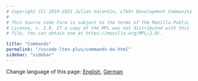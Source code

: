 ```yaml
---
# Copyright (C) 2019-2021 Julian Valentin, LTeX+ Development Community
#
# This Source Code Form is subject to the terms of the Mozilla Public
# License, v. 2.0. If a copy of the MPL was not distributed with this
# file, You can obtain one at https://mozilla.org/MPL/2.0/.

title: "Commands"
permalink: "/vscode-ltex-plus/commands-de.html"
sidebar: "sidebar"
---
```


Change language of this page: [English](commands.html), [German](commands-de.html)

<!-- ltex: language=de-DE -->
<!-- 
Um einen Befehl auszuführen, öffnen Sie die Befehlspalette (`Ctrl+Shift+P`) und beginnen Sie mit der Eingabe des Befehlsnamens.

## `LTeX: Aktiviere Erweiterung`

Aktiviert die Erweiterung; macht nichts, falls die Erweiterung bereits aktiviert ist.

Die Erweiterung wird automatisch aktiviert, wenn Dateien mit unterstützten Code-Sprachmodi (= Voreinstellung von [`ltex.enabled`](../settings-de.html#ltexenabled)) im Editor geöffnet werden. Benutzen Sie diesen Befehl, wenn Sie LTeX+ für Dateien mit nicht unterstützten Code-Sprachmodi benutzen möchten.

## `LTeX: Auswahl prüfen`

Löst eine Prüfung der primären Auswahl des aktiven Dokuments aus und löscht alle durch LTeX+ gemeldeten Schreibfehler im aktiven Dokument außerhalb der primären Auswahl.

Das aktive Dokument ist dasjenige, dessen Editor momentan den Fokus besitzt, oder, falls kein Editor den Fokus besitzt, welches als letztes geändert wurde.

Es ist normalerweise nicht nötig, diesen Befehl auszuführen, da LTeX+ alle unterstützten Dokumente prüft, wenn sie geöffnet oder geändert werden.

## `LTeX: Aktuelles Dokument prüfen`

Löst eine Prüfung des aktiven Dokuments aus.

Das aktive Dokument ist dasjenige, dessen Editor momentan den Fokus besitzt, oder, falls kein Editor den Fokus besitzt, welches als letztes geändert wurde.

Es ist normalerweise nicht nötig, diesen Befehl auszuführen, da LTeX+ alle unterstützten Dokumente prüft, wenn sie geöffnet oder geändert werden.

## `LTeX: Alle Dokumente im Arbeitsbereich prüfen`

Löst eine Prüfung aller Markdown- und LaTeX-Dokumente im Arbeitsbereich aus.

Dies führt eine Suche nach Dateien mit typischen Endungen der Dateitypen in allen Ordnern des Arbeitsbereiches durch, je nachdem, für welche Dateitypen LTeX+ aktiviert wurde (siehe [`ltex.enabled`](../settings-de.html#ltexenabled)). Unbenannte und ungespeicherte Dokumente werden nicht überprüft. Die Dokumenttypen werden anhand der Dateinamen-Erweiterungen erkannt. Um die Überprüfung von bestimmten Dateien oder Ordnern zu überspringen, fügen Sie sie zu `files.exclude` hinzu.

Die Dokumente müssen in der UTF-8-Kodierung vorliegen. Dies funktioniert nicht, falls keine Ordner im Arbeitsbereich geöffnet sind.

## `LTeX: Schreibfehler in aktuellem Dokument löschen`

Löscht alle durch LTeX+ gemeldeten Schreibfehler im aktiven Dokument.

Das aktive Dokument ist dasjenige, dessen Editor momentan den Fokus besitzt, oder, falls kein Editor den Fokus besitzt, welches als letztes geändert wurde.

## `LTeX: Alle Schreibfehler löschen`

Löscht alle durch LTeX+ gemeldeten Schreibfehler.

## `LTeX: Statusinformationen zeigen`

Zeigt Informationen über den aktuellen Status von LTeX+ im Protokoll LTeX Language Client`.

Informationen über ltex-ls-plus werden nur angezeigt, wenn ltex-ls-plus gerade läuft und nicht ein Dokument überprüft.

## `LTeX: Zurücksetzen und neu starten`

Setzt den aktuellen Zustand der Erweiterung zurück und startet LTeX+ LS neu.

Dies ist äquivalent dazu, das Fenster von VS Code neuzuladen und die Erweiterung zu aktivieren. Benutzen Sie diesen Befehl, falls sich LTeX+ nicht wie erwartet verhält.

## `LTeX: Bug in LTeX+ melden`

Zeigt eine Meldung an, die einen Link zu Anweisungen über wie man Bugs in LTeX+ meldet und einen Knopf zum Kopieren eines Bug-Berichts enthält.

Wenn der Knopf gedrückt wird, dann kopiert LTeX+ einen vorausgefüllten Bug-Bericht in die Zwischenablage, die anschließend in das GitHub-Problem eingefügt werden kann.

## `LTeX: Feature in LTeX+ wünschen`

Erstellt einen neuen Feature-Wunsch für LTeX+, indem die GitHub-Webseite geöffnet wird. -->
